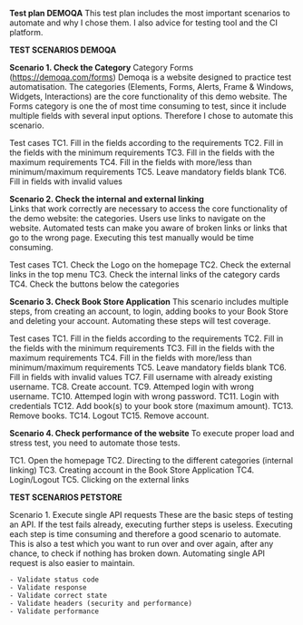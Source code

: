 **Test plan DEMOQA**
This test plan includes the most important scenarios to automate and why I chose them. I also advice for testing tool and the CI platform.  


**TEST SCENARIOS DEMOQA**

**Scenario 1. Check the Category**
Category Forms (https://demoqa.com/forms)
Demoqa is a website designed to practice test automatisation. The categories (Elements, Forms, Alerts, Frame & Windows, Widgets, Interactions) are the core functionality of this demo website. The Forms category is one the of most time consuming to test, since it include multiple fields with several input options. Therefore I chose to automate this scenario.  

Test cases
TC1. Fill in the fields according to the requirements
TC2. Fill in the fields with the minimum requirements
TC3. Fill in the fields with the maximum requirements 
TC4. Fill in the fields with more/less than minimum/maximum requirements
TC5. Leave mandatory fields blank
TC6. Fill in fields with invalid values

**Scenario 2. Check the internal and external linking**   
Links that work correctly are necessary to access the core functionality of the demo website: the categories. Users use links to navigate on the website. Automated tests can make you aware of broken links or links that go to the wrong page. Executing this test manually would be time consuming. 

Test cases
TC1. Check the Logo on the homepage
TC2. Check the external links in the top menu
TC3. Check the internal links of the category cards
TC4. Check the buttons below the categories

**Scenario 3. Check Book Store Application**
This scenario includes multiple steps, from creating an account, to login, adding books to your Book Store and deleting your account. Automating these steps will test coverage. 

Test cases
TC1. Fill in the fields according to the requirements
TC2. Fill in the fields with the minimum requirements
TC3. Fill in the fields with the maximum requirements 
TC4. Fill in the fields with more/less than minimum/maximum requirements
TC5. Leave mandatory fields blank
TC6. Fill in fields with invalid values
TC7. Fill username with already existing username.
TC8. Create account.
TC9. Attemped login with wrong username.
TC10. Attemped login with wrong password.
TC11. Login with credentials
TC12. Add book(s) to your book store (maximum amount).
TC13. Remove books.
TC14. Logout
TC15. Remove account.

**Scenario 4. Check performance of the website**
To execute proper load and stress test, you need to automate those tests. 

TC1. Open the homepage
TC2. Directing to the different categories (internal linking)
TC3. Creating account in the Book Store Application
TC4. Login/Logout
TC5. Clicking on the external links


**TEST SCENARIOS PETSTORE**

Scenario 1. Execute single API requests 
These are the basic steps of testing an API. If the test fails already, executing further steps is useless. Executing each step is time consuming and therefore a good scenario to automate. This is also a test which you want to run over and over again, after any chance, to check if nothing has broken down. Automating single API request is also easier to maintain. 

	- Validate status code
	- Validate response
	- Validate correct state 
	- Validate headers (security and performance) 
	- Validate performance

